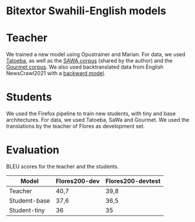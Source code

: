 # Bitextor Swahili-English models

# Teacher
We trained a new model using Opustrainer and Marian.
For data, we used [Tatoeba](https://github.com/Helsinki-NLP/Tatoeba-Challenge/tree/master/data), as well as the [SAWA corpus](https://aclanthology.org/W09-0702.pdf) (shared by the author) and the [Gourmet corpus](https://gourmet-project.eu/data-model-releases/). We also used backtranslated data from English NewsCrawl2021 with a [backward model](https://object.pouta.csc.fi/OPUS-MT-models/en-sw/opus-2020-01-08.zip).

# Students
We used the Firefox pipeline to train new students, with tiny and base architectures. For data, we used Tatoeba, SaWa and Gourmet. We used the translations by the teacher of Flores as development set.

# Evaluation
BLEU scores for the teacher and the students.

|Model|Flores200-dev|Flores200-devtest|
|---|---|---|
|Teacher | 40,7 | 39,8 |
|Studemt-base | 37,6 | 36,5 |
|Student-tiny | 36 | 35 |

